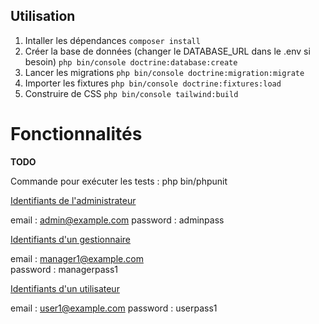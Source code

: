## Utilisation

1. Intaller les dépendances `composer install`
2. Créer la base de données (changer le DATABASE_URL dans le .env si besoin) `php bin/console doctrine:database:create`
3. Lancer les migrations `php bin/console doctrine:migration:migrate`
4. Importer les fixtures `php bin/console doctrine:fixtures:load`
5. Construire de CSS `php bin/console tailwind:build`

# Fonctionnalités

**TODO**

Commande pour exécuter les tests : php bin/phpunit

<u>Identifiants de l'administrateur</u>

email : admin@example.com 
password : adminpass

<u>Identifiants d'un gestionnaire</u>

email : manager1@example.com  
password : managerpass1

<u>Identifiants d'un utilisateur</u>

email : user1@example.com
password : userpass1
